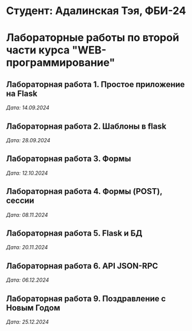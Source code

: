 # Студент: Адалинская Тэя, ФБИ-24

# Лабораторные работы по второй части курса "WEB-программирование"

## Лабораторная работа 1. Простое приложение на Flask

*Дата: 14.09.2024*

## Лабораторная работа 2. Шаблоны в flask

*Дата: 28.09.2024*

## Лабораторная работа 3. Формы

*Дата: 12.10.2024*

## Лабораторная работа 4. Формы (POST), сессии

*Дата: 08.11.2024*

## Лабораторная работа 5. Flask и БД

*Дата: 20.11.2024*

## Лабораторная работа 6. API JSON-RPC

*Дата: 06.12.2024*

## Лабораторная работа 9. Поздравление с Новым Годом

*Дата: 25.12.2024*

